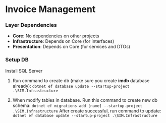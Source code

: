 # Invoice Management

### Layer Dependencies
- **Core**: No dependencies on other projects
- **Infrastructure**: Depends on Core (for interfaces)
- **Presentation**: Depends on Core (for services and DTOs)

### Setup DB
Install SQL Server

1. Run command to create db (make sure you create **imdb** database already):
`dotnet ef database update --startup-project .\SIM.Infrastructure`

2. When modify tables in database. Run this command to create new db schema:
`dotnet ef migrations add [name] --startup-project .\SIM.Infrastructure`
After create successful, run command to update:
`dotnet ef database update --startup-project .\SIM.Infrastructure`